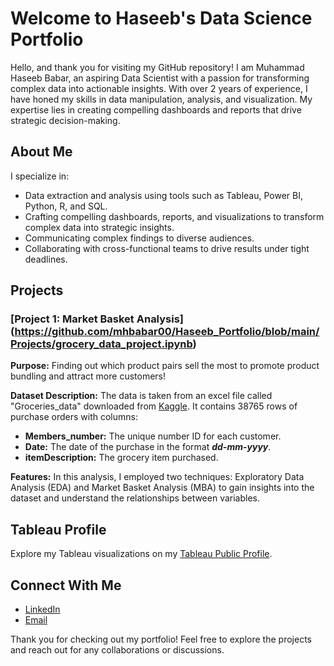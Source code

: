 # Welcome to Haseeb's Data Science Portfolio

Hello, and thank you for visiting my GitHub repository! I am Muhammad Haseeb Babar, an aspiring Data Scientist with a passion for transforming complex data into actionable insights. With over 2 years of experience, I have honed my skills in data manipulation, analysis, and visualization. My expertise lies in creating compelling dashboards and reports that drive strategic decision-making.

## About Me

I specialize in:

- Data extraction and analysis using tools such as Tableau, Power BI, Python, R, and SQL.
- Crafting compelling dashboards, reports, and visualizations to transform complex data into strategic insights.
- Communicating complex findings to diverse audiences.
- Collaborating with cross-functional teams to drive results under tight deadlines.

## Projects

### [Project 1: Market Basket Analysis] (https://github.com/mhbabar00/Haseeb_Portfolio/blob/main/Projects/grocery_data_project.ipynb)

**Purpose:** Finding out which product pairs sell the most to promote product bundling and attract more customers!

**Dataset Description:** The data is taken from an excel file called "Groceries_data" downloaded from [Kaggle](https://www.kaggle.com/datasets/heeraldedhia/groceries-dataset/data). It contains 38765 rows of purchase orders with columns:

- __Members_number:__ The unique number ID for each customer.
- __Date:__ The date of the purchase in the format ___dd-mm-yyyy___.
- __itemDescription:__ The grocery item purchased.

**Features:** In this analysis, I employed two techniques: Exploratory Data Analysis (EDA) and Market Basket Analysis (MBA) to gain insights into the dataset and understand the relationships between variables.

## Tableau Profile

Explore my Tableau visualizations on my [Tableau Public Profile](https://public.tableau.com/app/profile/haseeb.babar).


## Connect With Me

- [LinkedIn](https://www.linkedin.com/in/haseeb-babar-6b829b17a)
- [Email](mhbabar2000@gmail.com)

Thank you for checking out my portfolio! Feel free to explore the projects and reach out for any collaborations or discussions.

